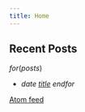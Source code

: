 ```yaml
---
title: Home
---
```



Recent Posts 
-----

$for(posts)$
* $date$ [$title$]($url$)
$endfor$

<a href="/atom.xml"><img class="fa fa-rss feed">Atom feed</i></a>
